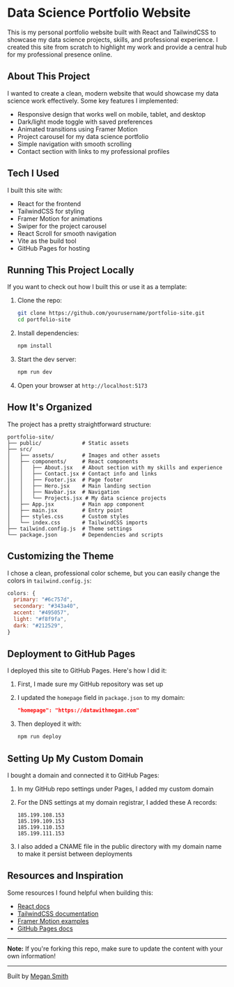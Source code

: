 # Data Science Portfolio Website

This is my personal portfolio website built with React and TailwindCSS to showcase my data science projects, skills, and professional experience. I created this site from scratch to highlight my work and provide a central hub for my professional presence online.

## About This Project

I wanted to create a clean, modern website that would showcase my data science work effectively. Some key features I implemented:

- Responsive design that works well on mobile, tablet, and desktop
- Dark/light mode toggle with saved preferences
- Animated transitions using Framer Motion
- Project carousel for my data science portfolio
- Simple navigation with smooth scrolling
- Contact section with links to my professional profiles

## Tech I Used

I built this site with:

- React for the frontend
- TailwindCSS for styling
- Framer Motion for animations
- Swiper for the project carousel
- React Scroll for smooth navigation
- Vite as the build tool
- GitHub Pages for hosting

## Running This Project Locally

If you want to check out how I built this or use it as a template:

1. Clone the repo:
   ```bash
   git clone https://github.com/yourusername/portfolio-site.git
   cd portfolio-site
   ```

2. Install dependencies:
   ```bash
   npm install
   ```

3. Start the dev server:
   ```bash
   npm run dev
   ```

4. Open your browser at `http://localhost:5173`

## How It's Organized

The project has a pretty straightforward structure:

```
portfolio-site/
├── public/             # Static assets
├── src/
│   ├── assets/         # Images and other assets
│   ├── components/     # React components
│   │   ├── About.jsx   # About section with my skills and experience
│   │   ├── Contact.jsx # Contact info and links
│   │   ├── Footer.jsx  # Page footer
│   │   ├── Hero.jsx    # Main landing section
│   │   ├── Navbar.jsx  # Navigation
│   │   └── Projects.jsx # My data science projects
│   ├── App.jsx         # Main app component
│   ├── main.jsx        # Entry point
│   ├── styles.css      # Custom styles
│   └── index.css       # TailwindCSS imports
├── tailwind.config.js  # Theme settings
└── package.json        # Dependencies and scripts
```

## Customizing the Theme

I chose a clean, professional color scheme, but you can easily change the colors in `tailwind.config.js`:

```javascript
colors: {
  primary: "#6c757d",
  secondary: "#343a40",
  accent: "#495057",
  light: "#f8f9fa",
  dark: "#212529",
}
```

## Deployment to GitHub Pages

I deployed this site to GitHub Pages. Here's how I did it:

1. First, I made sure my GitHub repository was set up

2. I updated the `homepage` field in `package.json` to my domain:
   ```json
   "homepage": "https://datawithmegan.com"
   ```

3. Then deployed it with:
   ```bash
   npm run deploy
   ```

## Setting Up My Custom Domain

I bought a domain and connected it to GitHub Pages:

1. In my GitHub repo settings under Pages, I added my custom domain

2. For the DNS settings at my domain registrar, I added these A records:
   ```
   185.199.108.153
   185.199.109.153
   185.199.110.153
   185.199.111.153
   ```

3. I also added a CNAME file in the public directory with my domain name to make it persist between deployments

## Resources and Inspiration

Some resources I found helpful when building this:
- [React docs](https://reactjs.org/)
- [TailwindCSS documentation](https://tailwindcss.com/)
- [Framer Motion examples](https://www.framer.com/motion/)
- [GitHub Pages docs](https://pages.github.com/)

---

**Note:** If you're forking this repo, make sure to update the content with your own information!

---

Built by [Megan Smith](https://github.com/megan-es)